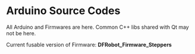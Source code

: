 # Arduino Source Codes

All Arduino and Firmwares are here. Common C++ libs shared with Qt may not be here.

Current fusable version of Firmware: **DFRobot_Firmware_Steppers**
